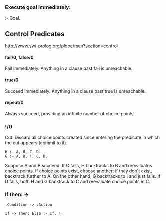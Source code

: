 ### Execute goal immediately:

:- Goal.

## Control Predicates

http://www.swi-prolog.org/pldoc/man?section=control


#### fail/0, false/0

Fail immediately. Anything in a clause past fail is unreachable.


#### true/0

Succeed immediately. Anything in a clause past true is unreachable.


#### repeat/0

Always succeed, providing an infinite number of choice points.


### !/0

Cut. Discard all choice points created since entering the predicate in
which the cut appears (commit to it).

    H :- A, B, C, D.
    G :- A, B, !, C, D.

Suppose A and B succeed.
If C fails, H backtracks to B and reevaluates choice points. If choice
points exist, choose another; if they don't exist, backtrack further to A.
On the other hand, G backtracks to ! and just fails.
If D fails, both H and G backtrack to C and reevaluate choice points in C.

### If then: ->

    :Condition -> :Action

    If -> Then; Else :- If, !, 